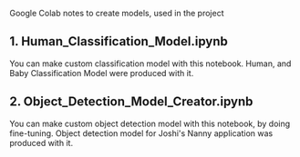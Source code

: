 Google Colab notes to create models, used in the project

## 1. Human_Classification_Model.ipynb
 
   You can make custom classification model with this notebook. Human, and Baby Classification Model were produced with it.

## 2. Object_Detection_Model_Creator.ipynb

   You can make custom object detection model with this notebook, by doing fine-tuning. Object detection model for Joshi's Nanny application was produced with it.
